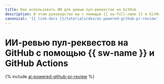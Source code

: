 ```yaml
---
title: Как использовать ИИ для ревью пул-реквестов на GitHub
description: В этом руководстве вы с помощью {{ sw-full-name }} и GitHub Actions настроите в пул-реквестах на GitHub автоматический процесс ревью кода, выполняемый генеративной моделью {{ foundation-models-full-name }}.
canonical: '{{ link-docs }}/tutorials/dev/ai-powered-github-pr-review'
---
```


# ИИ-ревью пул-реквестов на GitHub с помощью {{ sw-name }} и GitHub Actions

{% include [ai-powered-github-pr-review](../../_tutorials/dev/ai-powered-github-pr-review.md) %}